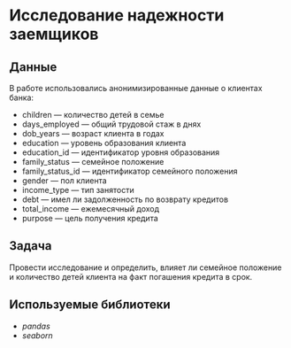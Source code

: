 # Исследование надежности заемщиков

## Данные
В работе использовались анонимизированные данные о клиентах банка:

- children — количество детей в семье
- days_employed — общий трудовой стаж в днях
- dob_years — возраст клиента в годах
- education — уровень образования клиента
- education_id — идентификатор уровня образования
- family_status — семейное положение
- family_status_id — идентификатор семейного положения
- gender — пол клиента
- income_type — тип занятости
- debt — имел ли задолженность по возврату кредитов
- total_income — ежемесячный доход
- purpose — цель получения кредита

## Задача
Провести исследование и определить, влияет ли семейное положение и количество детей клиента на факт погашения кредита в срок.

## Используемые библиотеки

- *pandas*
- *seaborn*
